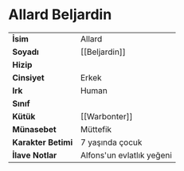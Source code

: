 # Allard Beljardin  
|  |  |  
|---|---|  
| **İsim** | Allard|  
| **Soyadı** | [[Beljardin]]|  
| **Hizip** | |  
| **Cinsiyet** | Erkek|  
| **Irk** | Human|  
| **Sınıf** | |  
| **Kütük** | [[Warbonter]]|  
| **Münasebet** | Müttefik|  
| **Karakter Betimi** | 7 yaşında çocuk|  
| **İlave Notlar** | Alfons'un evlatlık yeğeni|  
